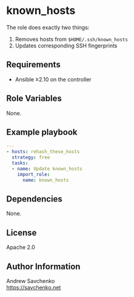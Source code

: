 # known_hosts

The role does exactly two things:

1. Removes hosts from `$HOME/.ssh/known_hosts`
2. Updates corresponding SSH fingerprints

## Requirements

- Ansible ≥2.10 on the controller

## Role Variables

None.

## Example playbook

```yaml
---
- hosts: rehash_these_hosts
  strategy: free
  tasks:
  - name: Update known_hosts
    import_role:
      name: known_hosts
```

## Dependencies

None.

## License

Apache 2.0

## Author Information

Andrew Savchenko\
https://savchenko.net
